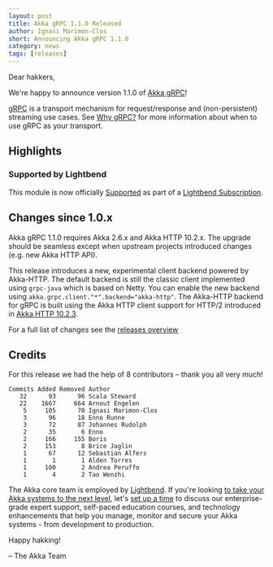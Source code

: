 ```yaml
---
layout: post
title: Akka gRPC 1.1.0 Released
author: Ignasi Marimon-Clos
short: Announcing Akka gRPC 1.1.0
category: news
tags: [releases]
---
```


Dear hakkers,

We're happy to announce version 1.1.0 of [Akka gRPC](https://doc.akka.io/docs/akka-grpc/)!

[gRPC](https://grpc.io/) is a transport mechanism for request/response and
(non-persistent) streaming use cases. See
[Why gRPC?](https://doc.akka.io/docs/akka-grpc/current/whygrpc.html) for more 
information about when to use gRPC as your transport.

## Highlights

### Supported by Lightbend

This module is now officially
[Supported](https://developer.lightbend.com/docs/introduction/getting-help/support-terminology.html)
as part of a [Lightbend Subscription](https://www.lightbend.com/lightbend-subscription).


## Changes since 1.0.x

Akka gRPC 1.1.0 requires Akka 2.6.x and Akka HTTP 10.2.x. The upgrade should be seamless except when upstream projects introduced changes (e.g. new Akka HTTP API).

This release introduces a new, experimental client backend powered by Akka-HTTP. The default backend is still the classic client implemented using `grpc-java` which is based on Netty. You can enable the new backend using `akka.grpc.client."*".backend="akka-http"`. The Akka-HTTP backend for gRPC is built using the Akka HTTP client support for HTTP/2 introduced in [Akka HTTP 10.2.3](https://akka.io/blog/news/2021/01/18/akka-http-10.2.3-released).

For a full list of changes see the [releases overview](https://github.com/akka/akka-grpc/releases)

## Credits

For this release we had the help of 8 contributors – thank you all very much!

```
Commits Added Removed Author
   32      93      96 Scala Steward
   22    1667     664 Arnout Engelen
    5     105      70 Ignasi Marimon-Clos
    3      96      18 Enno Runne
    3      72      87 Johannes Rudolph
    2      35       6 Enno
    2     166     155 Boris
    2     153       8 Brice Jaglin
    1      67      12 Sebastian Alfers
    1       1       1 Alden Torres
    1     100       2 Andrea Peruffo
    1       4       2 Tao Wenzhi
```

The Akka core team is employed by [Lightbend](https://www.lightbend.com/). If you're looking [to take your Akka systems to the next level](https://www.lightbend.com/lightbend-subscription), let's [set up a time](https://lightbend.com/contact) to discuss our enterprise-grade expert support, self-paced education courses, and technology enhancements that help you manage, monitor and secure your Akka systems - from development to production.


Happy hakking!

– The Akka Team
